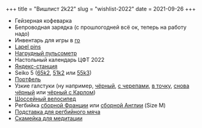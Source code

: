 +++
title = "Вишлист 2k22"
slug = "wishlist-2022"
date = 2021-09-26
+++

* Гейзерная кофеварка
* Бепроводная зарядка (с прошлогодней всё ок, теперь на работу надо)
* Инвентарь для игры в [го](https://ru.wikipedia.org/wiki/%D0%93%D0%BE)
* [Lapel pins](https://friendfunction.ru/shop/znachki-tatu-patchi/)
* [Нагрудный пульсометр](https://www.ozon.ru/context/detail/id/158209289/)
* Настольный календарь ЦФТ 2022
* [Яндекс-станция](https://music.yandex.ru/station)
* Seiko 5 ([65k2](https://www.seikowatches.com/ru-ru/products/5sports/srpd65k2), [51k2](https://www.seikowatches.com/ru-ru/products/5sports/srpd51k2) или [55k3](https://www.seikowatches.com/ru-ru/products/5sports/srpd55k3))
* [Портфель](https://ashwoodleather.ru/products/portfel_gareth_chestnut_brown)
* Узкие галстуки (ну например, [чёрный](https://www.farfetch.com/ru/shopping/men/saint-laurent--item-15764302.aspx), [с черепами](https://www.farfetch.com/ru/shopping/men/alexander-mcqueen--item-12116710.aspx), [в точку](https://www.farfetch.com/ru/shopping/men/fendi--item-16369312.aspx), [снова чёрный](https://www.farfetch.com/ru/shopping/men/givenchy--item-17012901.aspx) или [чёрный с Карлом](https://www.farfetch.com/ru/shopping/men/karl-lagerfeld--item-17066256.aspx))
* [Шоссейный велосипед](https://www.ozon.ru/product/shosseynyy-velosiped-cube-attain-28-2021-311770743)
* Регбийка [сборной Франции](https://www.lecoqsportif.com/uk-en/e-shop/rugby-ffr-jersey) или [сборной Англии](https://www.lovell-rugby.co.uk/shop/international/england) (Size M)
* [Подставка для регбийного мяча](https://www.ozon.ru/product/podstavka-dlya-regbiynogo-myacha-canterbury-326538499/)
* [Скамейка для медитации](https://www.ozon.ru/product/skameyka-dlya-meditatsii-ramayoga-bezhevyy-181045701)
